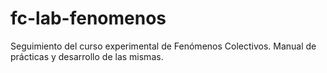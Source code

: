 # fc-lab-fenomenos
Seguimiento del curso experimental de Fenómenos Colectivos. Manual de prácticas y desarrollo de las mismas. 
